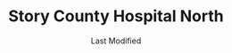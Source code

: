 ---
layout: location-page
date: Last Modified
description: "Local COVID-19 testing is available at Story County Hospital North in Nevada, Iowa, USA."
permalink: "locations/iowa/nevada/story-county-hospital-north/"
tags:
  - locations
  - iowa
title: Story County Hospital North
uniqueName: story-county-hospital-north
state: Iowa
stateAbbr: IA
hood: "Nevada"
address: "640 6th St"
city: "Nevada"
zip: "50201"
zipsNearby: "50601 50003 50005 50006 50043 50227 50420 50007 50602 50009 50010 50011 50012 50013 50014 50021 50023 50604 50608 50649 50605 50516 50026 50027 50518 50028 50029 50609 50031 52208 50421 50032 50033 50034 50035 50036 50037 50099 50038 50039 50040 50041 52211 52232 50612 50521 50523 50046 50047 52215 50050 50524 50525 50526 50051 52217 50054 50055 50056 50621 50431 50061 50529 50063 50064 50066 50530 50301 50302 50303 50304 50305 50306 50307 50308 50309 50310 50311 50312 50313 50314 50315 50316 50317 50318 50319 50320 50321 50322 50323 50324 50325 50327 50328 50329 50330 50331 50332 50333 50334 50335 50336 50339 50340 50359 50360 50361 50362 50363 50364 50367 50368 50369 50380 50381 50391 50392 50393 50394 50395 50396 50398 50936 50940 50947 50950 50980 50981 50982 50983 50069 50265 50266 50070 50624 50071 50611 50625 50532 52224 50533 50072 52225 50627 50073 50075 50538 50078 50501 50569 50101 50102 50632 50633 50105 50106 50635 50542 50543 50107 50109 50111 50112 50638 50657 50115 50441 50544 50118 50252 50119 50120 50642 50122 50643 50124 50125 50126 50128 50059 50129 50130 50131 50132 50134 50135 50137 50552 50138 50139 50452 50141 50142 50557 50143 50145 50652 50146 50148 51453 50057 50152 50153 50154 50156 50157 50158 50160 50161 50162 50062 50163 50164 50001 50166 50167 50127 50168 50169 50170 50171 50173 50566 50201 50660 50206 50207 50208 50210 50211 50212 50214 50216 50665 50217 50218 50219 50220 50222 50223 50225 50226 50228 50229 50230 51459 50231 50232 50233 50669 50234 50235 50236 50470 50237 50239 50240 50241 51462 50242 50427 50475 50243 50244 50586 50246 50247 50672 50248 50673 50249 50250 50251 52339 50591 52342 50256 50675 50257 50258 50259 50261 50594 52348 50263 50595 50680 50269 50271 50273 50276 50599 50277 50278 50347 50397" 
mapUrl: "http://maps.apple.com/?q=Story+County+Hospital+North&address=640+6th+St,Nevada,Iowa,50201"
locationType: Walk-in
phone: "515-382-2111"
website: "https://carbonhealth.com/coronavirus/covid-19-testing-centers/Iowa"
onlineBooking: undefined
closed: undefined
closedUpdate: May 23rd, 2020
notes: "By appointment only."
days: Contact for hours of operation.
ctaMessage: Learn more
ctaUrl: "https://carbonhealth.com/coronavirus/covid-19-testing-centers/Iowa"
---